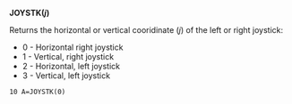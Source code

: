 **JOYSTK(*j*)**

Returns the horizontal or vertical cooridinate (*j*) of the left or right joystick:

- 0 - Horizontal right joystick
- 1 - Vertical, right joystick
- 2 - Horizontal, left joystick
- 3 - Vertical, left joystick

```ecb2
10 A=JOYSTK(0)
```
